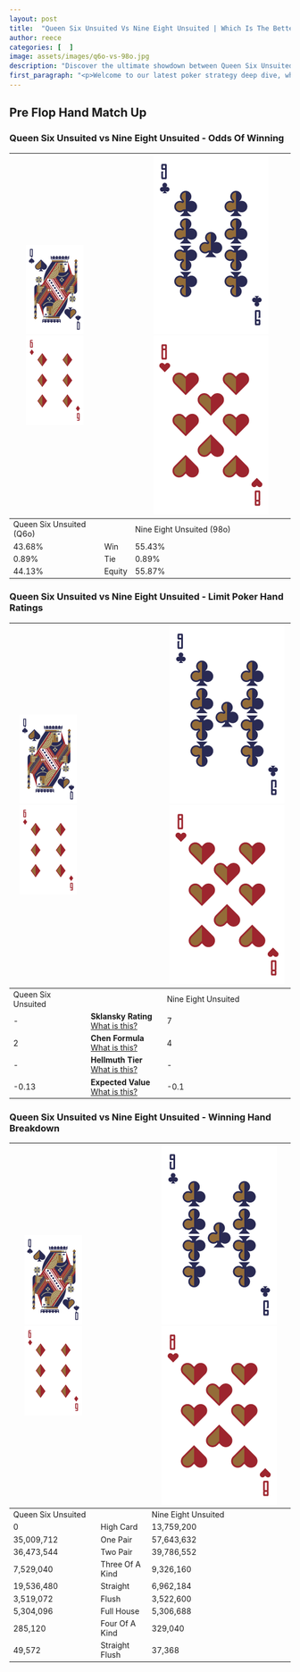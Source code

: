 ```yaml
---
layout: post
title:  "Queen Six Unsuited Vs Nine Eight Unsuited | Which Is The Better Hand In Poker? A Complete Guide"
author: reece
categories: [  ]
image: assets/images/q6o-vs-98o.jpg
description: "Discover the ultimate showdown between Queen Six Unsuited and Nine Eight Unsuited in poker! Uncover the odds, strategies, and scenarios where one hand triumphs over the other. Get ready to up your poker game with this thrilling analysis."
first_paragraph: "<p>Welcome to our latest poker strategy deep dive, where we're pitting two distinct hands against each other in a high-stakes showdown: Queen Six Unsuited vs Nine Eight Unsuited.</p><p>In the dynamic world of poker, every decision counts, and knowing which hand holds the upper hand is key to your success at the table.</p><p>In this article, we'll dissect these two hands, explore the scenarios where one dominates the other, and equip you with the knowledge to make strategic choices that can tip the odds in your favor.</p><p>Get ready to unravel the intriguing dynamics of these poker hands and elevate your game to new heights.</p>"
---
```




[comment]: # (sp0)

## Pre Flop Hand Match Up

<div class="table hand-ratings" markdown="1"> 



### Queen Six Unsuited vs Nine Eight Unsuited - Odds Of Winning


    
| ![image info](assets/images/hand1/Q.png) ![image info](assets/images/hand1/6o.png) |  | ![image info](assets/images/hand2/9.png) ![image info](assets/images/hand2/8o.png) |
| -------- | -------- | -------- |
| Queen Six Unsuited (Q6o) |  | Nine Eight Unsuited (98o) |
| 43.68% | Win | 55.43% |
| 0.89% | Tie | 0.89% |
| 44.13% | Equity | 55.87% |




[comment]: # (sp1)



### Queen Six Unsuited vs Nine Eight Unsuited - Limit Poker Hand Ratings


    
| ![image info](assets/images/hand1/Q.png) ![image info](assets/images/hand1/6o.png) |  | ![image info](assets/images/hand2/9.png) ![image info](assets/images/hand2/8o.png) |
| -------- | -------- | -------- |
| Queen Six Unsuited |  | Nine Eight Unsuited |
| - | **Sklansky Rating** [What is this?](/sklansky-rating-explained) | 7 |
| 2 | **Chen Formula** [What is this?](/chen-formula-explained) | 4 |
| - | **Hellmuth Tier** [What is this?](/Hellmuth-tier-explained) | - |
| -0.13 | **Expected Value** [What is this?](/expected-value-explained) | -0.1 |




[comment]: # (sp2)



### Queen Six Unsuited vs Nine Eight Unsuited - Winning Hand Breakdown


    
| ![image info](assets/images/hand1/Q.png) ![image info](assets/images/hand1/6o.png) |  | ![image info](assets/images/hand2/9.png) ![image info](assets/images/hand2/8o.png) |
| -------- | -------- | -------- |
| Queen Six Unsuited |  | Nine Eight Unsuited |
| 0 | High Card | 13,759,200 |
| 35,009,712 | One Pair | 57,643,632 |
| 36,473,544 | Two Pair | 39,786,552 |
| 7,529,040 | Three Of A Kind | 9,326,160 |
| 19,536,480 | Straight | 6,962,184 |
| 3,519,072 | Flush | 3,522,600 |
| 5,304,096 | Full House | 5,306,688 |
| 285,120 | Four Of A Kind | 329,040 |
| 49,572 | Straight Flush | 37,368 |




[comment]: # (sp3)



</div>

[comment]: # (sp4)



[comment]: # (sp5)


